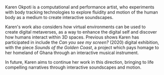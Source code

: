 Karen Okpoti is a computational and performance artist, who experiments with body tracking technologies to explore fluidity and motion of the human body as a medium to create interactive soundscapes.

Karen's work also considers how virtual environments can be used to create digital metaverses, as a way to enhance the digital self and discover how humans interact within 3D spaces. Previous shows Karen has participated in include the *Can you see my screen?* (2020) digital exhibition, with the piece *Sounds of the Golden Coast*, a project which pays homage to her homeland of Ghana through an interactive musical instrument.

In future, Karen aims to continue her work in this direction, bringing to life compelling narratives through interactive soundscapes and motion.